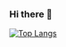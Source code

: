 ### Hi there 👋

[![Top Langs](https://github-readme-stats-git-masterrstaa-rickstaa.vercel.app/api/top-langs/?username=aGoatdev)](https://github.com/anuraghazra/github-readme-stats)

<!--
**aGoatdev/aGoatdev** is a ✨ _special_ ✨ repository because its `README.md` (this file) appears on your GitHub profile.

Here are some ideas to get you started:

- 🔭 I’m currently working on ...
- 🌱 I’m currently learning ...
- 👯 I’m looking to collaborate on ...
- 🤔 I’m looking for help with ...
- 💬 Ask me about ...
- 📫 How to reach me: ...
- 😄 Pronouns: ...
- ⚡ Fun fact: ...
-->
